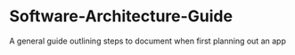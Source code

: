 # Software-Architecture-Guide
A general guide outlining steps to document when first planning out an app

